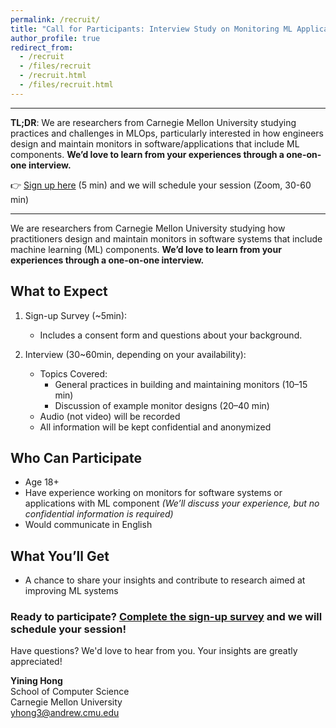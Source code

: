 ```yaml
---
permalink: /recruit/
title: "Call for Participants: Interview Study on Monitoring ML Applications"
author_profile: true
redirect_from:
  - /recruit
  - /files/recruit
  - /recruit.html
  - /files/recruit.html
---
```


---

**TL;DR**: We are researchers from Carnegie Mellon University studying practices and challenges in MLOps, particularly interested in how engineers design and maintain monitors in software/applications that include ML components. **We’d love to learn from your experiences through a one-on-one interview.**

👉 [Sign up here](https://forms.gle/mWfv39RJVBKwc32s9) (5 min) and  we will schedule your session (Zoom, 30-60 min)

---

We are researchers from Carnegie Mellon University studying how practitioners design and maintain monitors in software systems that include machine learning (ML) components. **We’d love to learn from your experiences through a one-on-one interview.**

## What to Expect

1. Sign-up Survey (~5min):
    - Includes a consent form and questions about your background.

2. Interview (30~60min, depending on your availability):
    - Topics Covered:
        - General practices in building and maintaining monitors (10–15 min)
        - Discussion of example monitor designs (20–40 min)
    - Audio (not video) will be recorded
    - All information will be kept confidential and anonymized

## Who Can Participate

- Age 18+
- Have experience working on monitors for software systems or applications with ML component
  *(We’ll discuss your experience, but no confidential information is required)*
- Would communicate in English

## What You’ll Get

- A chance to share your insights and contribute to research aimed at improving ML systems

### Ready to participate? [Complete the sign-up survey](https://forms.gle/mWfv39RJVBKwc32s9) and we will schedule your session!

Have questions? We'd love to hear from you. Your insights are greatly appreciated!

**Yining Hong**  
School of Computer Science  
Carnegie Mellon University  
[yhong3@andrew.cmu.edu](mailto:yhong3@andrew.cmu.edu)
